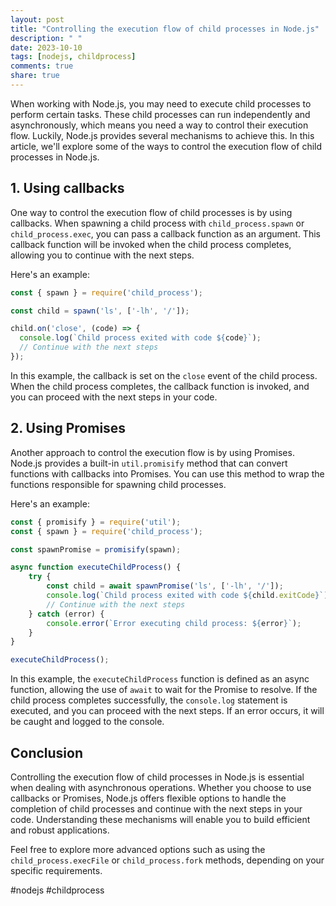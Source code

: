 ```yaml
---
layout: post
title: "Controlling the execution flow of child processes in Node.js"
description: " "
date: 2023-10-10
tags: [nodejs, childprocess]
comments: true
share: true
---
```


When working with Node.js, you may need to execute child processes to perform certain tasks. These child processes can run independently and asynchronously, which means you need a way to control their execution flow. Luckily, Node.js provides several mechanisms to achieve this. In this article, we'll explore some of the ways to control the execution flow of child processes in Node.js.

## 1. Using callbacks

One way to control the execution flow of child processes is by using callbacks. When spawning a child process with `child_process.spawn` or `child_process.exec`, you can pass a callback function as an argument. This callback function will be invoked when the child process completes, allowing you to continue with the next steps.

Here's an example:

```javascript
const { spawn } = require('child_process');

const child = spawn('ls', ['-lh', '/']);

child.on('close', (code) => {
  console.log(`Child process exited with code ${code}`);
  // Continue with the next steps
});
```

In this example, the callback is set on the `close` event of the child process. When the child process completes, the callback function is invoked, and you can proceed with the next steps in your code.

## 2. Using Promises

Another approach to control the execution flow is by using Promises. Node.js provides a built-in `util.promisify` method that can convert functions with callbacks into Promises. You can use this method to wrap the functions responsible for spawning child processes.

Here's an example:

```javascript
const { promisify } = require('util');
const { spawn } = require('child_process');

const spawnPromise = promisify(spawn);

async function executeChildProcess() {
    try {
        const child = await spawnPromise('ls', ['-lh', '/']);
        console.log(`Child process exited with code ${child.exitCode}`);
        // Continue with the next steps
    } catch (error) {
        console.error(`Error executing child process: ${error}`);
    }
}

executeChildProcess();
```

In this example, the `executeChildProcess` function is defined as an async function, allowing the use of `await` to wait for the Promise to resolve. If the child process completes successfully, the `console.log` statement is executed, and you can proceed with the next steps. If an error occurs, it will be caught and logged to the console.

## Conclusion

Controlling the execution flow of child processes in Node.js is essential when dealing with asynchronous operations. Whether you choose to use callbacks or Promises, Node.js offers flexible options to handle the completion of child processes and continue with the next steps in your code. Understanding these mechanisms will enable you to build efficient and robust applications.

Feel free to explore more advanced options such as using the `child_process.execFile` or `child_process.fork` methods, depending on your specific requirements.

#nodejs #childprocess